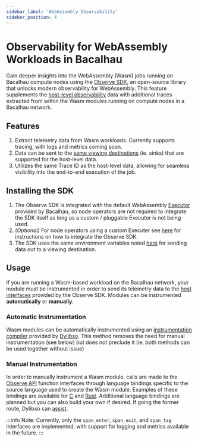 ```yaml
---
sidebar_label: 'WebAssembly Observability'
sidebar_position: 4
---
```


# Observability for WebAssembly Workloads in Bacalhau

Gain deeper insights into the WebAssembly (Wasm) jobs running on Bacalhau compute nodes using the 
[Observe SDK](https://dev.dylibso.com/docs/category/observe-sdk/), an open-source library that unlocks modern observability for WebAssembly. This feature supplements the [host-level observability](../setting-up/running-node/observability) data with additional traces extracted from within the Wasm modules running on compute nodes in a Bacalhau network.

## Features
1. Extract telemetry data from Wasm workloads. Currently supports tracing, with logs and metrics coming soon.
1. Data can be sent to the [same viewing destinations](../setting-up/running-node/observability#viewing) (ie. sinks) that are supported for the host-level data.
1. Utilizes the same Trace ID as the host-level data, allowing for seamless visibility into the end-to-end execution of the job.

## Installing the SDK

1. The Observe SDK is integrated with the default WebAssembly [Executor](../getting-started/architecture#executor) provided by Bacalhau, so node operators are not required to integrate the SDK itself as long as a custom / pluggable Executor is not being used.
1. *(Optional)* For node operators using a custom Executer see [here](https://dev.dylibso.com/docs/observe/adapters/golang/opentelemetry) for instructions on how to integrate the Observe SDK.
1. The SDK uses the same environment variables noted [here](../setting-up/running-node/observability#viewing) for sending data out to a viewing destination.

## Usage

If you are running a Wasm-based workload on the Bacalhau network, your module must be instrumented in order to send its telemetry data to the [host interfaces](https://github.com/dylibso/observe-sdk/tree/main/observe-api) provided by the Observe SDK. Modules can be instrumented **automatically** or **manually**.

### Automatic Instrumentation

Wasm modules can be automatically instrumented using an [instrumentation compiler](https://dev.dylibso.com/docs/observe/instrumentation/automatic/) provided by [Dylibso](https://dylibso.com/). This method removes the need for manual instrumentation (see below) but does not preclude it (ie. both methods can be used together without issue)

### Manual Instrumentation

In order to manually instrument a Wasm module, calls are made to the [Observe API](https://github.com/dylibso/observe-sdk/tree/main/observe-api) function interfaces through language bindings specific to the source language used to create the Wasm module. Examples of these bindings are available for [C](https://github.com/dylibso/observe-sdk/blob/main/observe-api/test/c/main.c) and [Rust](https://github.com/dylibso/observe-sdk/blob/main/observe-api/test/rust/src/main.rs). Additional language bindings are planned but you can also build your own if desired. If going the former route, Dylibso can [assist](https://dev.dylibso.com/support).

:::info
Note: Currently, only the `span_enter`, `span_exit`, and `span_tag` interfaces are implemented, with support for logging and metrics available in the future.
:::
